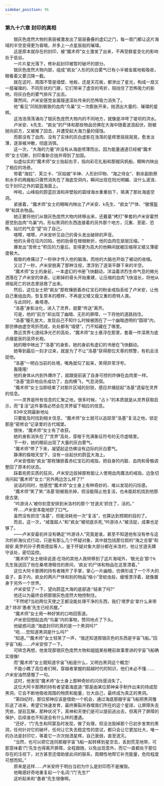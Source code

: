 ```yaml
---
sidebar_position: 96
---
```

### 第九十六章 封印的真相  


　　银灰色庞然大物的表层被激发出了层层叠叠的虚幻之门，每一扇门都让这片海域的半空变得更为昏暗，并多上一点星辰般的璀璨。  
　　这是原本就存在的封印，被“魔术师”女士激发了出来，不再受群星变化的影响处于低谷。  
　　一片片星光落下，修补起封印被暂时破坏的部分。  
　　银灰色庞然大物内部，组成“疯女”人形的灰白雾气已有小半被金属地板吸收，眼看着又要沉降一截。  
　　就在这时，周围不管是墙壁、地板，还是天花板，都渗出了星光，构成一扇又一扇璀璨的、不同形状的门扉，它们带来了虚空的弯折，阻挡住了恐怖吸力的影响，将灰白色的雾气排斥了出去。  
　　骤然间，卢米安感觉金属隧道深处传来的恐怖吸力消失了。  
　　他“看见”凹陷到极致的血肉“鸟巢”又一次膨胀开来，抛洒出大量的、璀璨的星辉。  
　　这浩浩荡荡涌向了银灰色庞然大物内的不同地方，就像是冲垮了堤坝的洪水。  
　　卢米安、k先生、“疯女”的尸体和那些物品仿佛在大海中随着波浪起伏，刚被抛向前方，又被推了回去，并遭受起大海力量的侵蚀。  
　　而那没有了血肉、没有了实体的灰白虚影在浩荡的星辉里摇摇晃晃，愈发淡薄，逐渐被冲散，彻底消弭。  
　　这一次，“大海的力量”并没有从海底喷薄而出，因为能量通道已经被“魔术师”女士切断，封印重新合拢并得到了加固。  
　　似虚似实的“魔术师”女士抬起右手，指向彩花礼船和那艘风帆船，眼眸内映出了相应的场景。  
　　带着“海拉”、芙兰卡、“灰姑娘”半神、人形封印物、“海之侍女”、剩余副助祭和水手的两艘船只骤然消失在了海底空洞内，瞬间出现在阳光明媚、没什么波浪、位于封印之外的碧蓝海面上。  
　　哗啦，山峰般的蔚蓝巨浪和井壁般的碧绿海水重重拍下，填满了那处海底空洞。  
　　紧接着，“魔术师”女士的眼眸内映出了卢米安、k先生、“疯女”尸体、“傲慢盔甲”和其余物品。  
　　她正要将他们从银灰色庞然大物内转移出来，还戴着“拷打”拳套的卢米安霍然感觉到血肉“鸟巢”内，形似黑洞的东西连接着的另外那个地方，沉重、至密、恐怖、灿烂的气息“望”向了自己。  
　　喀嚓，喀嚓，卢米安听见自己的骨头发出破碎的声音。  
　　他的头骨在往内凹陷，他的肋骨在根根断折，他的血肉在层层压缩。“  
　　爆发出“苦修士”积压的力量后，变得更为高大的他瞬间就被压缩得又矮又薄密度极大。  
　　极致的疼痛过了一秒钟才传入他的脑海，而他的大脑也开始了被动的收缩。  
　　又过了一秒，卢米安脱离了那种注视，漂浮到了逐渐平静下来的半空。  
　　“魔术师”女士的身前，一本虚幻的书册飞快翻动，洋溢着浓烈生命气息的微光洒落在了卢米安的体表，让断掉的骨头开始重建，让压缩的血肉飞快滋长，将他从濒临死亡的状态里拯救了出来。  
　　然后，这位女士把“疯女”那枚镶嵌着赤红宝石的粉金戒指丢给了卢米安，让他自己重组血肉，恢复原本的模样，不再是又矮又瘦又重的奇特人类。  
　　与此同时，桑塔港。  
　　“洛基”身影淡化，进入了灵界，就要“传送”离开。  
　　可是，他的“前方”却出现了幽暗、无形的屏障，一下将他的道路挡住。  
　　“洛基”瞳孔放大，发现自己不知什么时候被困在了一个幽暗透明的“圆球”内，那仿佛由虚空弯折而成，处处都有“墙壁”，门不知藏在了哪里。  
　　靠近灵界七道纯净光芒的高处，“魔术师”女士悬浮在那里，套着一件深黑为底点缀星辰的巫师长袍。  
　　她的眼中映出了“洛基”的身影，她的身前有虚幻的书册在飞快翻动。  
　　她等到最后一刻才过来，就是为了不让“洛基”获得那位天尊的预警，有机会活捉他。  
　　“洛基”一明白当前的处境，嘴角就勾了起来，笑得异常浮夸。  
　　轰隆隆!  
　　他的身体从内到外爆炸了，就跟提前装了自身可控的炸弹在血肉里一样。  
　　“洛基”诡异地自杀成功了，血肉横飞，气息消弭。  
　　“魔术师”女士当即结束了对那片区域的封锁，感应并捕捉起“洛基”遗留在灵界的信息。  
　　——灵界是所有信息的汇聚之地，很多时候，“占卜”的本质就是从灵界获取启示，而“复活”这件事情必然会在灵界留下相应的信息。  
　　83中文网最新地址  
　　只要能及时找到相关信息，“魔术师”女士就可以追踪至“洛基”复活之地，锁定那座“密修会”记录里的古代城堡。  
　　很快，“魔术师”女士有了收获。  
　　她的身影消失在了“灵界”高处，穿梭于充满象征符号的无尽虚暗里。  
　　下一秒，她的眼前出现了大量的灰白雾气。  
　　“魔术师”停了下来，凝望起这仿佛没有边际的灰白雾气。  
　　静滞的昏暗天空下，没有一丝起伏的蔚蓝大海上。  
　　卢米安借助“疯女”那枚镶嵌着赤红宝石的戒指，把自身的内脏、血肉和骨骼调整回了原本的状态。  
　　踩着宛若实质的狂风，卢米安边拔掉那枚能让人使用血肉魔法的戒指，边急切询问起“魔术师”女士:“另外两边怎么样了?”  
　　说话的同时，他感觉“魔术师”女士身上有种奇妙的、难以发现的闪烁感。  
　　“魔术师”笑了笑:“洛基’刚被我杀掉，但没能阻止他复活，也未能趁机找到他那座古堡;  
　　“吟游诗人’被你刻意安排到米洛村的那个‘甘道夫’抓住了，活的。”  
　　呼..…卢米安本能地舒了口气。  
　　虽然没有抓住“洛基”，但能消耗他一次“复活”，也算达到预期的目的了。  
　　而且，这一次，“咸蛋超人”和“疯女”被彻底杀死,“吟游诗人”被活捉，成果也足够了。  
　　——卢米安最初并没有确定“吟游诗人”究竟是谁，甚至不知道他有没有参与这次的祈海仪式行动，只是有那么几个怀疑对象，其中就包括那位假的“海之总督”和胡安.奥罗的孙子费南德兹等人，鉴于怀疑对象大部分都在米洛村，他让甘道夫蹲守该处，密切监控。  
　　“魔术师”女士继续说道:在场的其他人我转移到了这片海域外，‘极光会’那个k先生我送回了他在桑塔港租住的房间，‘疯女’的尸体和物品在这里漂着。”  
　　这位大阿卡那牌的持有者摊开了手掌，掌心一片幽暗，仿佛形成了一个不大的盒子，盒子内，疯女的两片尸体和别的物品“缩小”至蚊虫般，缓慢漂浮着，就像置身于另外一个世界。  
　　卢米安怔了一下，望向蔚蓝大海的底部道:“结束了吗?“  
　　他还以为最终会把那银灰色庞然大物控制住。  
　　“不然呢?当初两位天使之王都没能处理干净的东西，我们‘塔罗会’拿什么来带走? 除非‘愚者’先生已经苏醒。”  
　　“魔术师”女士用一种好笑的口吻回答道。  
　　卢米安回想起血肉“鸟巢”内的事物，赞同地点了下头。  
　　他疑惑问道:“海底封印的真的是一个黑洞吗?”  
　　“呃..…您知道黑洞是什么吗?”  
　　“知道。”“魔术师”女士轻笑了一声，“我还知道那银灰色的东西是宇宙飞船。”回宇宙飞船…….卢米安惊了一下。  
　　可转念再想，他发现那银灰色庞然大物和姐姐某些睡前故事里讲的宇宙飞船确实很像!  
　　而“魔术师”女士既知道宇宙飞船是什么，又明白黑洞这个概念!  
　　不能小瞧了高位者们啊，穿越者掌握的超越时代的知识，他们未必不懂.…...卢米安油然感慨了一句。  
　　这时，他发现“魔术师”女士身上那种奇妙的闪烁感消失了。  
　　这位大阿卡那牌的持有者望着海底道:“那是由某位邪神亲手制作出来的待成型黑洞，它会不断地吸收周围的物质和能量，壮大自己，最终成为真正的黑洞。  
　　“第四纪时，那位邪神应该是借助一个机会，通过海底那艘宇宙飞船把黑洞雏形送了进来，希望它快速发育，最终撕裂并吞噬我们所在的这个星球，让屏障失去凭依，提前瓦解，那种状况下，真神和天使们是可以提前逃出去，但离开了屏障的保护，后续谁也不知道会有什么样的遭遇。  
　　“还好，‘门’先生和阿蒙及时发现，做了处理，但没法毁掉那个已初步发育的黑洞，任何针对它的破坏，任何让它失去稳定性的尝试，都只会让它更加壮大，唯一的办法是封印它，等着它一次次抛洒星辉，自己衰弱，直至泯灭。  
　　“当然，也可以把它连同那艘宇宙飞船一起转移到星空去，丢到荒芜地带，可那意味着‘门’先生也得离开屏障，全程跟随，以免出现意外，而它一直都处于那位存在的注视下，对方甚至还借助彼此间的联系，周期性地帮它补充能量，危险程度可想而知。”  
　　原来是这样……卢米安终于明白当初为什么是封印而不是摧毁。  
　　他略感好奇地重复起一个名词:“门’先生?”  
　　这听起来和“愚者”先生很像啊。  
